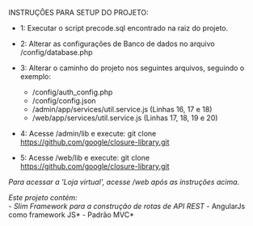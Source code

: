 INSTRUÇÕES PARA SETUP DO PROJETO:

- 1: Executar o script precode.sql encontrado na raiz do projeto.
- 2: Alterar as configurações de Banco de dados no arquivo /config/database.php
- 3: Alterar o caminho do projeto nos seguintes arquivos, seguindo o exemplo: 
    - /config/auth_config.php
    - /config/config.json
    - /admin/app/services/util.service.js (Linhas 16, 17 e 18)
    - /web/app/services/util.service.js (Linhas 17, 18, 19 e 20)

- 4: Acesse /admin/lib e execute:
    git clone https://github.com/google/closure-library.git
- 5: Acesse /web/lib e execute: 
    git clone https://github.com/google/closure-library.git

*Para acessar a 'Loja virtual', acesse /web após as instruções acima*.

*Este projeto contém:   
    - Slim Framework para a construção de rotas de API REST*
    - AngularJs como framework JS*
    - Padrão MVC*

